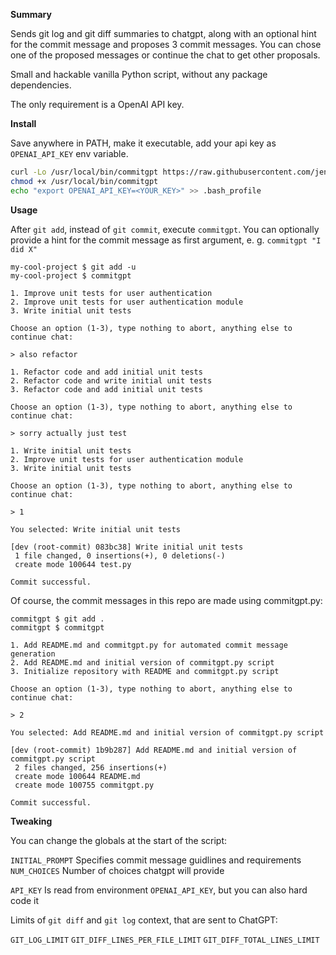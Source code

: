 **Summary**

Sends git log and git diff summaries to chatgpt, along with an optional hint for the commit message and proposes 3 commit messages.
You can chose one of the proposed messages or continue the chat to get other proposals.

Small and hackable vanilla Python script, without any package dependencies.

The only requirement is a OpenAI API key.

**Install**

Save anywhere in PATH, make it executable, add your api key as `OPENAI_API_KEY` env variable.

```bash
curl -Lo /usr/local/bin/commitgpt https://raw.githubusercontent.com/jen-Ya/commitgpt/dev/commitgpt.py
chmod +x /usr/local/bin/commitgpt
echo "export OPENAI_API_KEY=<YOUR_KEY>" >> .bash_profile
```

**Usage**

After `git add`, instead of `git commit`, execute `commitgpt`.
You can optionally provide a hint for the commit message as first argument, e. g. `commitgpt "I did X"`

```
my-cool-project $ git add -u
my-cool-project $ commitgpt

1. Improve unit tests for user authentication
2. Improve unit tests for user authentication module
3. Write initial unit tests

Choose an option (1-3), type nothing to abort, anything else to continue chat:

> also refactor

1. Refactor code and add initial unit tests
2. Refactor code and write initial unit tests
3. Refactor code and add initial unit tests

Choose an option (1-3), type nothing to abort, anything else to continue chat:

> sorry actually just test   

1. Write initial unit tests
2. Improve unit tests for user authentication module
3. Write initial unit tests

Choose an option (1-3), type nothing to abort, anything else to continue chat:

> 1

You selected: Write initial unit tests

[dev (root-commit) 083bc38] Write initial unit tests
 1 file changed, 0 insertions(+), 0 deletions(-)
 create mode 100644 test.py

Commit successful.
```

Of course, the commit messages in this repo are made using commitgpt.py:

```
commitgpt $ git add .
commitgpt $ commitgpt 

1. Add README.md and commitgpt.py for automated commit message generation
2. Add README.md and initial version of commitgpt.py script
3. Initialize repository with README and commitgpt.py script

Choose an option (1-3), type nothing to abort, anything else to continue chat:

> 2

You selected: Add README.md and initial version of commitgpt.py script

[dev (root-commit) 1b9b287] Add README.md and initial version of commitgpt.py script
 2 files changed, 256 insertions(+)
 create mode 100644 README.md
 create mode 100755 commitgpt.py

Commit successful.
```

**Tweaking**

You can change the globals at the start of the script:

`INITIAL_PROMPT` Specifies commit message guidlines and requirements
`NUM_CHOICES` Number of choices chatgpt will provide

`API_KEY` Is read from environment `OPENAI_API_KEY`, but you can also hard code it

Limits of `git diff` and `git log` context, that are sent to ChatGPT:

`GIT_LOG_LIMIT`
`GIT_DIFF_LINES_PER_FILE_LIMIT`
`GIT_DIFF_TOTAL_LINES_LIMIT`